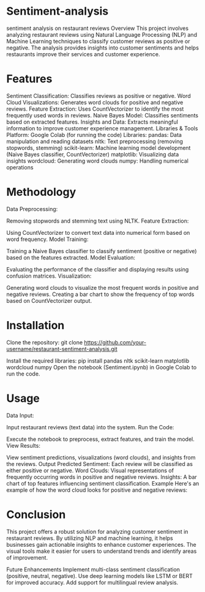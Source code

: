 # Sentiment-analysis
sentiment analysis on restaurant reviews
Overview
This project involves analyzing restaurant reviews using Natural Language Processing (NLP) and Machine Learning techniques to classify customer reviews as positive or negative. The analysis provides insights into customer sentiments and helps restaurants improve their services and customer experience.

# Features
Sentiment Classification: Classifies reviews as positive or negative.
Word Cloud Visualizations: Generates word clouds for positive and negative reviews.
Feature Extraction: Uses CountVectorizer to identify the most frequently used words in reviews.
Naive Bayes Model: Classifies sentiments based on extracted features.
Insights and Data: Extracts meaningful information to improve customer experience management.
Libraries & Tools
Platform: Google Colab (for running the code)
Libraries:
pandas: Data manipulation and reading datasets
nltk: Text preprocessing (removing stopwords, stemming)
scikit-learn: Machine learning model development (Naive Bayes classifier, CountVectorizer)
matplotlib: Visualizing data insights
wordcloud: Generating word clouds
numpy: Handling numerical operations
# Methodology
Data Preprocessing:

Removing stopwords and stemming text using NLTK.
Feature Extraction:

Using CountVectorizer to convert text data into numerical form based on word frequency.
Model Training:

Training a Naive Bayes classifier to classify sentiment (positive or negative) based on the features extracted.
Model Evaluation:

Evaluating the performance of the classifier and displaying results using confusion matrices.
Visualization:

Generating word clouds to visualize the most frequent words in positive and negative reviews.
Creating a bar chart to show the frequency of top words based on CountVectorizer output.

# Installation
Clone the repository:
git clone https://github.com/your-username/restaurant-sentiment-analysis.git

Install the required libraries:
pip install pandas nltk scikit-learn matplotlib wordcloud numpy
Open the notebook (Sentiment.ipynb) in Google Colab to run the code.

# Usage
Data Input:

Input restaurant reviews (text data) into the system.
Run the Code:

Execute the notebook to preprocess, extract features, and train the model.
View Results:

View sentiment predictions, visualizations (word clouds), and insights from the reviews.
Output
Predicted Sentiment: Each review will be classified as either positive or negative.
Word Clouds: Visual representations of frequently occurring words in positive and negative reviews.
Insights: A bar chart of top features influencing sentiment classification.
Example
Here's an example of how the word cloud looks for positive and negative reviews:


# Conclusion
This project offers a robust solution for analyzing customer sentiment in restaurant reviews. By utilizing NLP and machine learning, it helps businesses gain actionable insights to enhance customer experiences. The visual tools make it easier for users to understand trends and identify areas of improvement.

Future Enhancements
Implement multi-class sentiment classification (positive, neutral, negative).
Use deep learning models like LSTM or BERT for improved accuracy.
Add support for multilingual review analysis.
